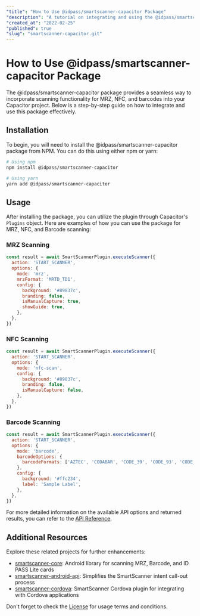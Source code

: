 ```yaml
---
"title": "How to Use @idpass/smartscanner-capacitor Package"
"description": "A tutorial on integrating and using the @idpass/smartscanner-capacitor package to scan MRZ, NFC, and barcodes in a Capacitor project."
"created_at": "2022-02-25"
"published": true
"slug": "smartscanner-capacitor.git"
---
```


# How to Use @idpass/smartscanner-capacitor Package

The @idpass/smartscanner-capacitor package provides a seamless way to incorporate scanning functionality for MRZ, NFC, and barcodes into your Capacitor project. Below is a step-by-step guide on how to integrate and use this package effectively.

## Installation

To begin, you will need to install the @idpass/smartscanner-capacitor package from NPM. You can do this using either npm or yarn:

```bash
# Using npm
npm install @idpass/smartscanner-capacitor

# Using yarn
yarn add @idpass/smartscanner-capacitor
```

## Usage

After installing the package, you can utilize the plugin through Capacitor's `Plugins` object. Here are examples of how you can use the package for MRZ, NFC, and Barcode scanning:

### MRZ Scanning

```js
const result = await SmartScannerPlugin.executeScanner({
  action: 'START_SCANNER',
  options: {
    mode: 'mrz',
    mrzFormat: 'MRTD_TD1',
    config: {
      background: '#89837c',
      branding: false,
      isManualCapture: true,
      showGuide: true,
    },
  },
})
```

### NFC Scanning

```js
const result = await SmartScannerPlugin.executeScanner({
  action: 'START_SCANNER',
  options: {
    mode: 'nfc-scan',
    config: {
      background: '#89837c',
      branding: false,
      isManualCapture: false,
    },
  },
})
```

### Barcode Scanning

```js
const result = await SmartScannerPlugin.executeScanner({
  action: 'START_SCANNER',
  options: {
    mode: 'barcode',
    barcodeOptions: {
      barcodeFormats: ['AZTEC', 'CODABAR', 'CODE_39', 'CODE_93', 'CODE_128', 'DATA_MATRIX', 'EAN_8', 'EAN_13', 'QR_CODE', 'UPC_A', 'UPC_E', 'PDF_417'],
    },
    config: {
      background: '#ffc234',
      label: 'Sample Label',
    },
  },
})
```

For more detailed information on the available API options and returned results, you can refer to the [API Reference](https://github.com/idpass/smartscanner-capacitor/wiki/API-Reference).

## Additional Resources

Explore these related projects for further enhancements:

- [smartscanner-core](https://github.com/idpass/smartscanner-core): Android library for scanning MRZ, Barcode, and ID PASS Lite cards
- [smartscanner-android-api](https://github.com/idpass/smartscanner-android-api): Simplifies the SmartScanner intent call-out process
- [smartscanner-cordova](https://github.com/idpass/smartscanner-cordova): SmartScanner Cordova plugin for integrating with Cordova applications

Don't forget to check the [License](LICENSE) for usage terms and conditions.

```
```